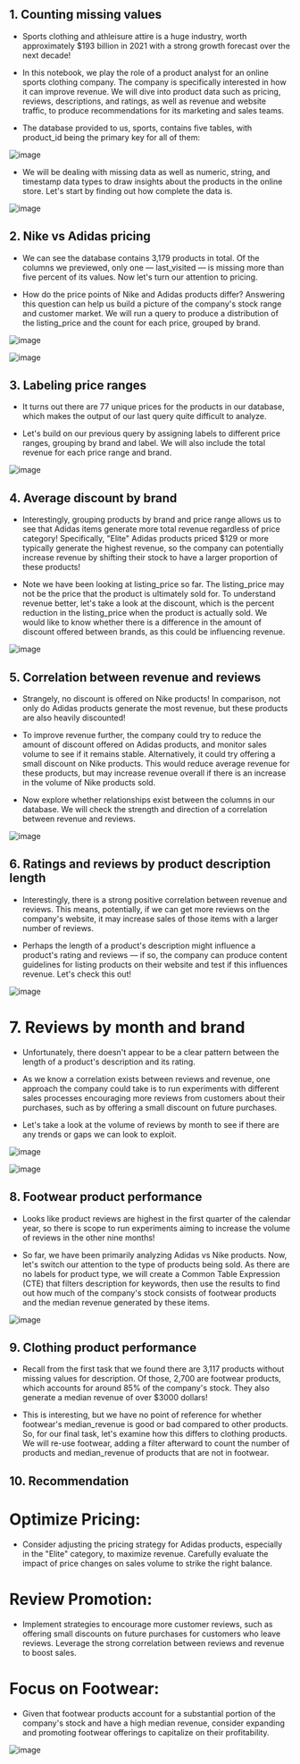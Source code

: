 ## 1. Counting missing values
* Sports clothing and athleisure attire is a huge industry, worth approximately $193 billion in 2021 with a strong growth forecast over the next decade!

* In this notebook, we play the role of a product analyst for an online sports clothing company. The company is specifically interested in how it can improve revenue. We will dive into product data such as pricing, reviews, descriptions, and ratings, as well as revenue and website traffic, to produce recommendations for its marketing and sales teams.

* The database provided to us, sports, contains five tables, with product_id being the primary key for all of them:

![image](https://github.com/tonynguyen22/Optimizing-Online-Sports-Retail-Revenue/assets/69407233/80891280-7454-4558-bb55-ac0dbd5ac316)

* We will be dealing with missing data as well as numeric, string, and timestamp data types to draw insights about the products in the online store. Let's start by finding out how complete the data is.

![image](https://github.com/tonynguyen22/Optimizing-Online-Sports-Retail-Revenue/assets/69407233/656eeed1-3c24-47b0-aa18-3be7d945e894)

## 2. Nike vs Adidas pricing
* We can see the database contains 3,179 products in total. Of the columns we previewed, only one — last_visited — is missing more than five percent of its values. Now let's turn our attention to pricing.

* How do the price points of Nike and Adidas products differ? Answering this question can help us build a picture of the company's stock range and customer market. We will run a query to produce a distribution of the listing_price and the count for each price, grouped by brand.

![image](https://github.com/tonynguyen22/Optimizing-Online-Sports-Retail-Revenue/assets/69407233/8e8d037a-2c58-4ce1-ba76-1b317524df0a)

![image](https://github.com/tonynguyen22/Optimizing-Online-Sports-Retail-Revenue/assets/69407233/5a0f4fcc-1d4a-46b1-a164-8aa5691db9df)

## 3. Labeling price ranges
* It turns out there are 77 unique prices for the products in our database, which makes the output of our last query quite difficult to analyze.

* Let's build on our previous query by assigning labels to different price ranges, grouping by brand and label. We will also include the total revenue for each price range and brand.

![image](https://github.com/tonynguyen22/Optimizing-Online-Sports-Retail-Revenue/assets/69407233/87f5af28-e3d3-4d3f-9a91-f97d872ef3fa)

## 4. Average discount by brand
* Interestingly, grouping products by brand and price range allows us to see that Adidas items generate more total revenue regardless of price category! Specifically, "Elite" Adidas products priced $129 or more typically generate the highest revenue, so the company can potentially increase revenue by shifting their stock to have a larger proportion of these products!

* Note we have been looking at listing_price so far. The listing_price may not be the price that the product is ultimately sold for. To understand revenue better, let's take a look at the discount, which is the percent reduction in the listing_price when the product is actually sold. We would like to know whether there is a difference in the amount of discount offered between brands, as this could be influencing revenue.

![image](https://github.com/tonynguyen22/Optimizing-Online-Sports-Retail-Revenue/assets/69407233/9ec96406-d026-4c37-9cf6-c2a1c621f1f6)

## 5. Correlation between revenue and reviews
* Strangely, no discount is offered on Nike products! In comparison, not only do Adidas products generate the most revenue, but these products are also heavily discounted!

* To improve revenue further, the company could try to reduce the amount of discount offered on Adidas products, and monitor sales volume to see if it remains stable. Alternatively, it could try offering a small discount on Nike products. This would reduce average revenue for these products, but may increase revenue overall if there is an increase in the volume of Nike products sold.

* Now explore whether relationships exist between the columns in our database. We will check the strength and direction of a correlation between revenue and reviews.

![image](https://github.com/tonynguyen22/Optimizing-Online-Sports-Retail-Revenue/assets/69407233/f77a7a2b-cc9e-41b1-83b7-873207f98431)

## 6. Ratings and reviews by product description length
* Interestingly, there is a strong positive correlation between revenue and reviews. This means, potentially, if we can get more reviews on the company's website, it may increase sales of those items with a larger number of reviews.

* Perhaps the length of a product's description might influence a product's rating and reviews — if so, the company can produce content guidelines for listing products on their website and test if this influences revenue. Let's check this out!

![image](https://github.com/tonynguyen22/Optimizing-Online-Sports-Retail-Revenue/assets/69407233/bac1596d-fb93-4e02-833d-bba952535181)

# 7. Reviews by month and brand
* Unfortunately, there doesn't appear to be a clear pattern between the length of a product's description and its rating.

* As we know a correlation exists between reviews and revenue, one approach the company could take is to run experiments with different sales processes encouraging more reviews from customers about their purchases, such as by offering a small discount on future purchases.

* Let's take a look at the volume of reviews by month to see if there are any trends or gaps we can look to exploit.

![image](https://github.com/tonynguyen22/Optimizing-Online-Sports-Retail-Revenue/assets/69407233/cc57b8b2-61a1-42ce-8372-2f1bd56038b6)

![image](https://github.com/tonynguyen22/Optimizing-Online-Sports-Retail-Revenue/assets/69407233/8b4ee10b-8d8b-4396-929e-01a092fbc91b)

## 8. Footwear product performance
* Looks like product reviews are highest in the first quarter of the calendar year, so there is scope to run experiments aiming to increase the volume of reviews in the other nine months!

* So far, we have been primarily analyzing Adidas vs Nike products. Now, let's switch our attention to the type of products being sold. As there are no labels for product type, we will create a Common Table Expression (CTE) that filters description for keywords, then use the results to find out how much of the company's stock consists of footwear products and the median revenue generated by these items.

![image](https://github.com/tonynguyen22/Optimizing-Online-Sports-Retail-Revenue/assets/69407233/c8e043de-7a2e-48e1-b948-9bc0bf249f97)

## 9. Clothing product performance
* Recall from the first task that we found there are 3,117 products without missing values for description. Of those, 2,700 are footwear products, which accounts for around 85% of the company's stock. They also generate a median revenue of over $3000 dollars!

* This is interesting, but we have no point of reference for whether footwear's median_revenue is good or bad compared to other products. So, for our final task, let's examine how this differs to clothing products. We will re-use footwear, adding a filter afterward to count the number of products and median_revenue of products that are not in footwear.

## 10. Recommendation

# Optimize Pricing: 
* Consider adjusting the pricing strategy for Adidas products, especially in the "Elite" category, to maximize revenue. Carefully evaluate the impact of price changes on sales volume to strike the right balance.

# Review Promotion: 
* Implement strategies to encourage more customer reviews, such as offering small discounts on future purchases for customers who leave reviews. Leverage the strong correlation between reviews and revenue to boost sales.

# Focus on Footwear: 
* Given that footwear products account for a substantial portion of the company's stock and have a high median revenue, consider expanding and promoting footwear offerings to capitalize on their profitability.

![image](https://github.com/tonynguyen22/Optimizing-Online-Sports-Retail-Revenue/assets/69407233/8fb38cca-afaf-4a2e-ad95-f4a2d9f5ad03)
